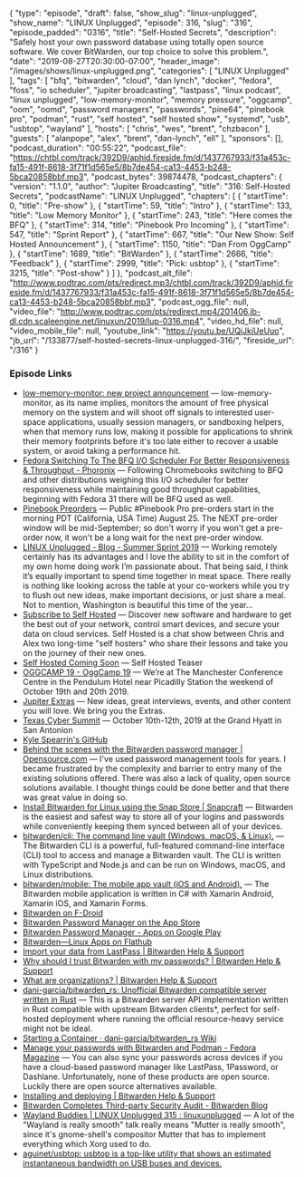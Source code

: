 {
  "type": "episode",
  "draft": false,
  "show_slug": "linux-unplugged",
  "show_name": "LINUX Unplugged",
  "episode": 316,
  "slug": "316",
  "episode_padded": "0316",
  "title": "Self-Hosted Secrets",
  "description": "Safely host your own password database using totally open source software. We cover BitWarden, our top choice to solve this problem.",
  "date": "2019-08-27T20:30:00-07:00",
  "header_image": "/images/shows/linux-unplugged.png",
  "categories": [
    "LINUX Unplugged"
  ],
  "tags": [
    "bfq",
    "bitwarden",
    "cloud",
    "dan lynch",
    "docker",
    "fedora",
    "foss",
    "io scheduler",
    "jupiter broadcasting",
    "lastpass",
    "linux podcast",
    "linux unplugged",
    "low-memory-monitor",
    "memory pressure",
    "oggcamp",
    "oom",
    "oomd",
    "password managers",
    "passwords",
    "pine64",
    "pinebook pro",
    "podman",
    "rust",
    "self hosted",
    "self hosted show",
    "systemd",
    "usb",
    "usbtop",
    "wayland"
  ],
  "hosts": [
    "chris",
    "wes",
    "brent",
    "chzbacon"
  ],
  "guests": [
    "alanpope",
    "alex",
    "brent",
    "dan-lynch",
    "ell"
  ],
  "sponsors": [],
  "podcast_duration": "00:55:22",
  "podcast_file": "https://chtbl.com/track/392D9/aphid.fireside.fm/d/1437767933/f31a453c-fa15-491f-8618-3f71f1d565e5/8b7de454-ca13-4453-b248-5bca20858bbf.mp3",
  "podcast_bytes": 39874478,
  "podcast_chapters": {
    "version": "1.1.0",
    "author": "Jupiter Broadcasting",
    "title": "316: Self-Hosted Secrets",
    "podcastName": "LINUX Unplugged",
    "chapters": [
      {
        "startTime": 0,
        "title": "Pre-show"
      },
      {
        "startTime": 59,
        "title": "Intro"
      },
      {
        "startTime": 133,
        "title": "Low Memory Monitor"
      },
      {
        "startTime": 243,
        "title": "Here comes the BFQ"
      },
      {
        "startTime": 314,
        "title": "Pinebook Pro Incoming"
      },
      {
        "startTime": 547,
        "title": "Sprint Report"
      },
      {
        "startTime": 667,
        "title": "Our New Show: Self Hosted Announcement"
      },
      {
        "startTime": 1150,
        "title": "Dan From OggCamp"
      },
      {
        "startTime": 1689,
        "title": "BitWarden"
      },
      {
        "startTime": 2666,
        "title": "Feedback"
      },
      {
        "startTime": 2999,
        "title": "Pick: usbtop"
      },
      {
        "startTime": 3215,
        "title": "Post-show"
      }
    ]
  },
  "podcast_alt_file": "http://www.podtrac.com/pts/redirect.mp3/chtbl.com/track/392D9/aphid.fireside.fm/d/1437767933/f31a453c-fa15-491f-8618-3f71f1d565e5/8b7de454-ca13-4453-b248-5bca20858bbf.mp3",
  "podcast_ogg_file": null,
  "video_file": "http://www.podtrac.com/pts/redirect.mp4/201406.jb-dl.cdn.scaleengine.net/linuxun/2019/lup-0316.mp4",
  "video_hd_file": null,
  "video_mobile_file": null,
  "youtube_link": "https://youtu.be/UQiJkiUeUuo",
  "jb_url": "/133877/self-hosted-secrets-linux-unplugged-316/",
  "fireside_url": "/316"
}


### Episode Links

  * [low-memory-monitor: new project announcement](http://www.hadess.net/2019/08/low-memory-monitor-new-project.html "low-memory-monitor: new project announcement") — low-memory-monitor, as its name implies, monitors the amount of free physical memory on the system and will shoot off signals to interested user-space applications, usually session managers, or sandboxing helpers, when that memory runs low, making it possible for applications to shrink their memory footprints before it's too late either to recover a usable system, or avoid taking a performance hit. 
  * [Fedora Switching To The BFQ I/O Scheduler For Better Responsiveness & Throughput - Phoronix](https://www.phoronix.com/scan.php?page=news_item&px=Fedora-Switching-To-BFQ "Fedora Switching To The BFQ I/O Scheduler For Better Responsiveness & Throughput - Phoronix") — Following Chromebooks switching to BFQ and other distributions weighing this I/O scheduler for better responsiveness while maintaining good throughput capabilities, beginning with Fedora 31 there will be BFQ used as well. 
  * [Pinebook Preorders](https://twitter.com/thepine64/status/1165408809621368833 "Pinebook Preorders") — Public #Pinebook Pro pre-orders start in the morning PDT (California, USA Time) August 25. The NEXT pre-order window will be mid-September; so don't worry if you won't get a pre-order now, it won't be a long wait for the next pre-order window.
  * [LINUX Unplugged - Blog - Summer Sprint 2019](https://linuxunplugged.com/articles/summer-sprint-2019 "LINUX Unplugged - Blog - Summer Sprint 2019") — Working remotely certainly has its advantages and I love the ability to sit in the comfort of my own home doing work I’m passionate about. That being said, I think it’s equally important to spend time together in meat space. There really is nothing like looking across the table at your co-workers while you try to flush out new ideas, make important decisions, or just share a meal. Not to mention, Washington is beautiful this time of the year...
  * [Subscribe to Self Hosted](https://selfhosted.show/subscribe "Subscribe to Self Hosted") — Discover new software and hardware to get the best out of your network, control smart devices, and secure your data on cloud services. Self Hosted is a chat show between Chris and Alex two long-time "self hosters" who share their lessons and take you on the journey of their new ones.
  * [Self Hosted Coming Soon](https://selfhosted.show/0 "Self Hosted Coming Soon") — Self Hosted Teaser
  * [OGGCAMP 19 - OggCamp 19](https://oggcamp.org/ "OGGCAMP 19 - OggCamp 19") — We’re at The Manchester Conference Centre in the Pendulum Hotel near Picadilly Station the weekend of October 19th and 20th 2019. 
  * [Jupiter Extras](https://extras.show/ "Jupiter Extras") — New ideas, great interviews, events, and other content you will love. We bring you the Extras. 
  * [Texas Cyber Summit](https://www.texascybersummit.org/ "Texas Cyber Summit") — October 10th-12th, 2019 at the Grand Hyatt in San Antonion
  * [Kyle Spearrin's GitHub](https://github.com/kspearrin "Kyle Spearrin's GitHub")
  * [Behind the scenes with the Bitwarden password manager | Opensource.com](https://opensource.com/article/18/3/behind-scenes-bitwarden "Behind the scenes with the Bitwarden password manager | Opensource.com") — I've used password management tools for years. I became frustrated by the complexity and barrier to entry many of the existing solutions offered. There was also a lack of quality, open source solutions available. I thought things could be done better and that there was great value in doing so. 
  * [Install Bitwarden for Linux using the Snap Store | Snapcraft](https://snapcraft.io/bitwarden "Install Bitwarden for Linux using the Snap Store | Snapcraft") — Bitwarden is the easiest and safest way to store all of your logins and passwords while conveniently keeping them synced between all of your devices. 
  * [bitwarden/cli: The command line vault (Windows, macOS, & Linux).](https://github.com/bitwarden/cli "bitwarden/cli: The command line vault \(Windows, macOS, & Linux\).") — The Bitwarden CLI is a powerful, full-featured command-line interface (CLI) tool to access and manage a Bitwarden vault. The CLI is written with TypeScript and Node.js and can be run on Windows, macOS, and Linux distributions. 
  * [bitwarden/mobile: The mobile app vault (iOS and Android).](https://github.com/bitwarden/mobile "bitwarden/mobile: The mobile app vault \(iOS and Android\).") — The Bitwarden mobile application is written in C# with Xamarin Android, Xamarin iOS, and Xamarin Forms. 
  * [Bitwarden on F-Droid](https://mobileapp.bitwarden.com/fdroid/ "Bitwarden on F-Droid")
  * [‎Bitwarden Password Manager on the App Store](https://apps.apple.com/us/app/bitwarden-password-manager/id1137397744 "‎Bitwarden Password Manager on the App Store")
  * [Bitwarden Password Manager - Apps on Google Play](https://play.google.com/store/apps/details?id=com.x8bit.bitwarden&hl=en_US "Bitwarden Password Manager - Apps on Google Play")
  * [Bitwarden—Linux Apps on Flathub](https://flathub.org/apps/details/com.bitwarden.desktop "Bitwarden—Linux Apps on Flathub")
  * [Import your data from LastPass | Bitwarden Help & Support](https://help.bitwarden.com/article/import-from-lastpass/ "Import your data from LastPass | Bitwarden Help & Support")
  * [Why should I trust Bitwarden with my passwords? | Bitwarden Help & Support](https://help.bitwarden.com/article/why-should-i-trust-bitwarden/ "Why should I trust Bitwarden with my passwords? | Bitwarden Help & Support")
  * [What are organizations? | Bitwarden Help & Support](https://help.bitwarden.com/article/what-is-an-organization/ "What are organizations? | Bitwarden Help & Support")
  * [dani-garcia/bitwarden_rs: Unofficial Bitwarden compatible server written in Rust](https://github.com/dani-garcia/bitwarden_rs "dani-garcia/bitwarden_rs: Unofficial Bitwarden compatible server written in Rust") — This is a Bitwarden server API implementation written in Rust compatible with upstream Bitwarden clients*, perfect for self-hosted deployment where running the official resource-heavy service might not be ideal. 
  * [Starting a Container · dani-garcia/bitwarden_rs Wiki](https://github.com/dani-garcia/bitwarden_rs/wiki/Starting-a-Container "Starting a Container · dani-garcia/bitwarden_rs Wiki")
  * [Manage your passwords with Bitwarden and Podman - Fedora Magazine](https://fedoramagazine.org/manage-your-passwords-with-bitwarden-and-podman/ "Manage your passwords with Bitwarden and Podman - Fedora Magazine") — You can also sync your passwords across devices if you have a cloud-based password manager like LastPass, 1Password, or Dashlane. Unfortunately, none of these products are open source. Luckily there are open source alternatives available. 
  * [Installing and deploying | Bitwarden Help & Support](https://help.bitwarden.com/article/install-on-premise/ "Installing and deploying | Bitwarden Help & Support")
  * [Bitwarden Completes Third-party Security Audit - Bitwarden Blog](https://blog.bitwarden.com/bitwarden-completes-third-party-security-audit-c1cc81b6d33 "Bitwarden Completes Third-party Security Audit - Bitwarden Blog")
  * [Wayland Buddies | LINUX Unplugged 315 : linuxunplugged](https://www.reddit.com/r/linuxunplugged/comments/ctijdh/wayland_buddies_linux_unplugged_315/ "Wayland Buddies | LINUX Unplugged 315 : linuxunplugged") — A lot of the "Wayland is really smooth" talk really means "Mutter is really smooth", since it's gnome-shell's compositor Mutter that has to implement everything which Xorg used to do. 
  * [aguinet/usbtop: usbtop is a top-like utility that shows an estimated instantaneous bandwidth on USB buses and devices.](https://github.com/aguinet/usbtop "aguinet/usbtop: usbtop is a top-like utility that shows an estimated instantaneous bandwidth on USB buses and devices.")


